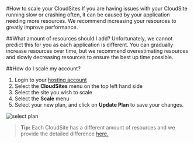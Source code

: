 #How to scale your CloudSites
If you are having issues with your CloudSite running slow or crashing often, it can be caused by your application needing more resources. We recommend increasing your resources to greatly improve performance. 

##What amount of resources should I add?
Unfortunately, we cannot predict this for you as each application is different. You can gradually increase resources over time, but we recommend overestimating resources and slowly decreasing resources to ensure the best up time possible. 
 
##How do I scale my account?

1. Login to your [hosting account](https://my.gearhost.com)
2. Select the **CloudSites** menu on the top left hand side
3. Select the site you wish to scale
4. Select the **Scale** menu
5. Select your new plan, and click on **Update Plan** to save your changes.


![select plan](https://www.evernote.com/shard/s77/sh/dfbcc0a3-925a-4343-9a9d-f92d896aabfd/509dd16bc110a7ca5e8ea2ddafaab51d/res/8b74073f-9634-4c23-b614-e6f2b837aa79/skitch.png?resizeSmall&width=832)


>**Tip:** Each CloudSite has a different amount of resources and we provide the detailed difference [here.](https://www.gearhost.com/documentation/difference-free-standard-reserved-plans)

 